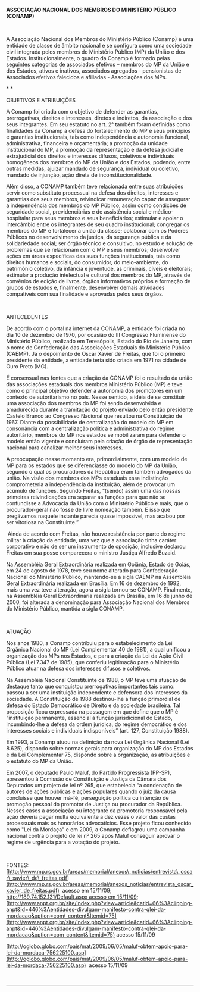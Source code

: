**ASSOCIAÇÃO NACIONAL DOS MEMBROS DO MINISTÉRIO PÚBLICO (CONAMP)**

 

A Associação Nacional dos Membros do Ministério Público (Conamp) é uma
entidade de classe de âmbito nacional e se configura como uma sociedade
civil integrada pelos membros do Ministério Público (MP) da União e dos
Estados. Institucionalmente, o quadro da Conamp é formado pelas
seguintes categorias de associados efetivos – membros do MP da União e
dos Estados, ativos e inativos, associados agregados - pensionistas de
Associados efetivos falecidos e afiliadas - Associações dos MPs.

* *

OBJETIVOS E ATRIBUIÇÕES

A Conamp foi criada com o objetivo de defender as garantias,
prerrogativas, direitos e interesses, diretos e indiretos, da associação
e dos seus integrantes. Em seu estatuto no art. 2° também foram
definidas como finalidades da Conamp a defesa do fortalecimento do MP e
seus princípios e garantias institucionais, tais como independência e
autonomia funcional, administrativa, financeira e orçamentária; a
promoção da unidade institucional do MP, a promoção da representação e
da defesa judicial e extrajudicial dos direitos e interesses difusos,
coletivos e individuais homogêneos dos membros do MP da União e dos
Estados, podendo, entre outras medidas, ajuizar mandado de segurança,
individual ou coletivo, mandado de injunção, ação direta de
inconstitucionalidade.

Além disso, a CONAMP também teve relacionada entre suas atribuições
servir como substituto processual na defesa dos direitos, interesses e
garantias dos seus membros, reivindicar remuneração capaz de assegurar a
independência dos membros do MP Público, assim como condições de
seguridade social, previdenciárias e de assistência social e
médico-hospitalar para seus membros e seus beneficiários; estimular e
apoiar o intercâmbio entre os integrantes de seu quadro institucional;
congregar os membros do MP e fortalecer a união da classe; colaborar com
os Poderes Públicos no desenvolvimento da justiça, da segurança pública
e da solidariedade social; ser órgão técnico e consultivo, no estudo e
solução de problemas que se relacionam com o MP e seus membros;
desenvolver ações em áreas específicas das suas funções institucionais,
tais como direitos humanos e sociais, do consumidor, do meio-ambiente,
do patrimônio coletivo, da infância e juventude, as criminais, cíveis e
eleitorais; estimular a produção intelectual e cultural dos membros do
MP, através de convênios de edição de livros, órgãos informativos
próprios e formação de grupos de estudos e, finalmente, desenvolver
demais atividades compatíveis com sua finalidade e aprovadas pelos seus
órgãos.

 

ANTECEDENTES

De acordo com o portal na internet da CONAMP, a entidade foi criada no
dia 10 de dezembro de 1970, por ocasião do III Congresso Fluminense do
Ministério Público, realizado em Teresópolis, Estado do Rio de Janeiro,
com o nome de Confederação das Associações Estaduais do Ministério
Público (CAEMP). Já o depoimento de Oscar Xavier de Freitas, que foi o
primeiro presidente da entidade, a entidade teria sido criada em 1971 na
cidade de Ouro Preto (MG).

É consensual nas fontes que a criação da CONAMP foi o resultado da união
das associações estaduais dos membros Ministério Público (MP) e teve
como o principal objetivo defender a autonomia dos promotores em um
contexto de autoritarismo no país. Nesse sentido, a idéia de se
constituir uma associação dos membros do MP foi sendo desenvolvida e
amadurecida durante a tramitação do projeto enviado pelo então
presidente Castelo Branco ao Congresso Nacional que resultou na
Constituição de 1967. Diante da possibilidade de centralização do modelo
do MP em consonância com a centralização política e administrativa do
regime autoritário, membros do MP nos estados se mobilizaram para
defender o modelo então vigente e concluíram pela criação de órgão de
representação nacional para canalizar melhor seus interesses.

A preocupação nesse momento era, primordialmente, com um modelo de MP
para os estados que se diferenciasse do modelo do MP da União, segundo o
qual os procuradores da República eram também advogados da união. Na
visão dos membros dos MPs estaduais essa indistinção comprometeria a
independência da instituição, além de provocar um acúmulo de funções.
Segundo Freitas, “(sendo) assim uma das nossas primeiras reivindicações
era separar as funções para que não se confundisse a Advocacia da União
com o Ministério Público e mais, que o procurador-geral não fosse de
livre nomeação também. E isso que pregávamos naquele instante parecia
quase impossível, mas acabou por ser vitoriosa na Constituinte.”

 Ainda de acordo com Freitas, não houve resistência por parte do regime
militar à criação da entidade, uma vez que a associação tinha caráter
corporativo e não de ser um instrumento de oposição, inclusive declarou
Freitas em sua posse comparecera o ministro Justiça Alfredo Buzaid.

Na Assembléia Geral Extraordinária realizada em Goiânia, Estado de
Goiás, em 24 de agosto de 1978, teve seu nome alterado para Confederação
Nacional do Ministério Público, mantendo-se a sigla CAEMP na Assembléia
Geral Extraordinária realizada em Brasília. Em 16 de dezembro de 1992,
mais uma vez teve alteração, agora a sigla tornou-se CONAMP. Finalmente,
na Assembléia Geral Extraordinária realizada em Brasília, em 16 de junho
de 2000, foi alterada a denominação para Associação Nacional dos Membros
do Ministério Público, mantida a sigla CONAMP.

 

ATUAÇÃO

Nos anos 1980, a Conamp contribuiu para o estabelecimento da Lei
Orgânica Nacional do MP (Lei Complementar 40 de 1981), a qual unificou a
organização dos MPs nos Estados, e para a criação da Lei da Ação Civil
Pública (Lei 7.347 de 1985), que conferiu legitimação para o Ministério
Público atuar na defesa dos interesses difusos e coletivos.

Na Assembléia Nacional Constituinte de 1988, o MP teve uma atuação de
destaque tanto que conquistou prerrogativas importantes tais como:
passou a ser uma instituição independente e defensora dos interesses da
sociedade. A Constituição de 1988 destinou-lhe a função primordial de
defesa do Estado Democrático de Direito e da sociedade brasileira. Tal
proposição ficou expressada na passagem em que define que o MP é
“instituição permanente, essencial à função jurisdicional do Estado,
incumbindo-lhe a defesa da ordem jurídica, do regime democrático e dos
interesses sociais e individuais indisponíveis” (art. 127, Constituição
1988).

Em 1993, a Conamp atuou na definição da nova Lei Orgânica Nacional (Lei
8.625), dispondo sobre normas gerais para organização do MP dos Estados
e da Lei Complementar 75, dispondo sobre a organização, as atribuições e
o estatuto do MP da União.

Em 2007, o deputado Paulo Maluf, do Partido Progressista (PP-SP),
apresentou à Comissão de Constituição e Justiça da Câmara dos Deputados
um projeto de lei nº 265, que estabelecia “a condenação de autores de
ações públicas e ações populares quando o juiz da causa concluísse que
houver má-fé, perseguição política ou intenção de promoção pessoal do
promotor de Justiça ou procurador da República. Nesses casos a
associação ou integrante da promotoria responsável pela ação deveria
pagar multa equivalente a dez vezes o valor das custas processuais mais
os honorários advocatícios. Esse projeto ficou conhecido como "Lei da
Mordaça" e em 2009, a Conamp deflagrou uma campanha nacional contra o
projeto de lei nº 265 após Maluf conseguir aprovar o regime de urgência
para a votação do projeto.  

               

FONTES:
[http://www.mp.rs.gov.br/areas/memorial/anexos\_noticias/entrevista\_oscar\_xavier\_de\_freitas.pdf](http://www.mp.rs.gov.br/areas/memorial/anexos_noticias/entrevista_oscar_xavier_de_freitas.pdf)
 acesso em 15/11/09; [http://189.74.152.131/Default.aspx acesso em
15/11/09](http://189.74.152.131/Default.aspx%20acesso%20em%2015/11/09);
[http://www.anpt.org.br/site/index.php?view=article&catid=66%3Aclipping-anpt&id=446%3Aentidades-divulgam-manifesto-contra-qlei-da-mordacaq&option=com\_content&Itemid=75](http://www.anpt.org.br/site/index.php?view=article&catid=66%3Aclipping-anpt&id=446%3Aentidades-divulgam-manifesto-contra-qlei-da-mordacaq&option=com_content&Itemid=75)
acesso 15/11/09

[http://oglobo.globo.com/pais/mat/2009/06/05/maluf-obtem-apoio-para-lei-da-mordaca-756225100.asp](http://oglobo.globo.com/pais/mat/2009/06/05/maluf-obtem-apoio-para-lei-da-mordaca-756225100.asp)
 acesso 15/11/09

 

* * * * *
